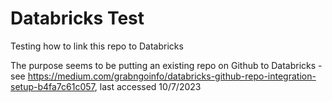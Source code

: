 # Databricks Test

Testing how to link this repo to Databricks

The purpose seems to be putting an existing repo on Github to Databricks - see https://medium.com/grabngoinfo/databricks-github-repo-integration-setup-b4fa7c61c057, last accessed 10/7/2023
